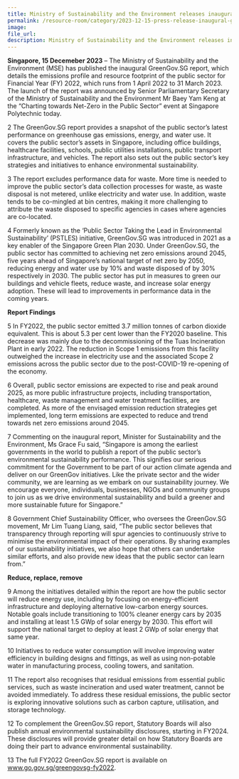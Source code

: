 ```yaml
---  
title: Ministry of Sustainability and the Environment releases inaugural GreenGov.SG report
permalink: /resource-room/category/2023-12-15-press-release-inaugural-greengovsg-report
image:  
file_url:  
description: Ministry of Sustainability and the Environment releases inaugural GreenGov.SG report
--- 
```

**Singapore, 15 Decemeber 2023** – The Ministry of Sustainability and the Environment (MSE) has published the inaugural GreenGov.SG report, which details the emissions profile and resource footprint of the public sector for Financial Year (FY) 2022, which runs from 1 April 2022 to 31 March 2023. The launch of the report was announced by Senior Parliamentary Secretary of the Ministry of Sustainability and the Environment Mr Baey Yam Keng at the “Charting towards Net-Zero in the Public Sector” event at Singapore Polytechnic today.  

2	The GreenGov.SG report provides a snapshot of the public sector’s latest performance on greenhouse gas emissions, energy, and water use. It covers the public sector’s assets in Singapore, including office buildings, healthcare facilities, schools, public utilities installations, public transport infrastructure, and vehicles. The report also sets out the public sector’s key strategies and initiatives to enhance environmental sustainability.  

3	The report excludes performance data for waste. More time is needed to improve the public sector’s data collection processes for waste, as waste disposal is not metered, unlike electricity and water use. In addition, waste tends to be co-mingled at bin centres, making it more challenging to attribute the waste disposed to specific agencies in cases where agencies are co-located.  

4 Formerly known as the ‘Public Sector Taking the Lead in Environmental Sustainability’ (PSTLES) initiative, GreenGov.SG was introduced in 2021 as a key enabler of the Singapore Green Plan 2030. Under GreenGov.SG, the public sector has committed to achieving net zero emissions around 2045, five years ahead of Singapore’s national target of net zero by 2050, reducing energy and water use by 10% and waste disposed of by 30% respectively in 2030. The public sector has put in measures to green our buildings and vehicle fleets, reduce waste, and increase solar energy adoption. These will lead to improvements in performance data in the coming years.  

**Report Findings**

5 In FY2022, the public sector emitted 3.7 million tonnes of carbon dioxide equivalent. This is about 5.3 per cent lower than the FY2020 baseline. This decrease was mainly due to the decommissioning of the Tuas Incineration Plant in early 2022. The reduction in Scope 1 emissions from this facility outweighed the increase in electricity use and the associated Scope 2 emissions across the public sector due to the post-COVID-19 re-opening of the economy.  

6	Overall, public sector emissions are expected to rise and peak around 2025, as more public infrastructure projects, including transportation, healthcare, waste management and water treatment facilities, are completed. As more of the envisaged emission reduction strategies get implemented, long term emissions are expected to reduce and trend towards net zero emissions around 2045.  
 
7	Commenting on the inaugural report, Minister for Sustainability and the Environment, Ms Grace Fu said, “Singapore is among the earliest governments in the world to publish a report of the public sector’s environmental sustainability performance. This signifies our serious commitment for the Government to be part of our action climate agenda and deliver on our GreenGov initiatives. Like the private sector and the wider community, we are learning as we embark on our sustainability journey. We encourage everyone, individuals, businesses, NGOs and community groups to join us as we drive environmental sustainability and build a greener and more sustainable future for Singapore.”  

8	Government Chief Sustainability Officer, who oversees the GreenGov.SG movement, Mr Lim Tuang Liang, said, “The public sector believes that transparency through reporting will spur agencies to continuously strive to minimise the environmental impact of their operations. By sharing examples of our sustainability initiatives, we also hope that others can undertake similar efforts, and also provide new ideas that the public sector can learn from.”  

**Reduce, replace, remove**

9	Among the initiatives detailed within the report are how the public sector will reduce energy use, including by focusing on energy-efficient infrastructure and deploying alternative low-carbon energy sources. Notable goals include transitioning to 100% cleaner energy cars by 2035 and installing at least 1.5 GWp of solar energy by 2030. This effort will support the national target to deploy at least 2 GWp of solar energy that same year.  

10 Initiatives to reduce water consumption will involve improving water efficiency in building designs and fittings, as well as using non-potable water in manufacturing process, cooling towers, and sanitation.  

11 The report also recognises that residual emissions from essential public services, such as waste incineration and used water treatment, cannot be avoided immediately. To address these residual emissions, the public sector is exploring innovative solutions such as carbon capture, utilisation, and storage technology.  

12 To complement the GreenGov.SG report, Statutory Boards will also publish annual environmental sustainability disclosures, starting in FY2024. These disclosures will provide greater detail on how Statutory Boards are doing their part to advance environmental sustainability.  

13 The full FY2022 GreenGov.SG report is available on www.go.gov.sg/greengovsg-fy2022.  
